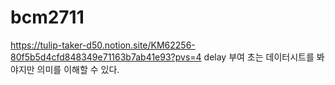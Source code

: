 

# bcm2711

https://tulip-taker-d50.notion.site/KM62256-80f5b5d4cfd848349e71163b7ab41e93?pvs=4
delay 부여 초는 데이터시트를 봐야지만 의미를 이해할 수 있다.

